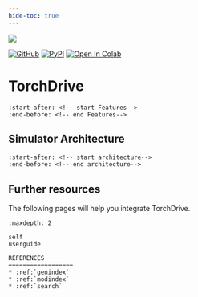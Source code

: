 ```yaml
---
hide-toc: true
---
```


![](../images/iai-drive.gif)

[pypi-badge]: https://badge.fury.io/py/invertedai.svg
[pypi-link]: https://pypi.org/project/invertedai/
[colab-badge]: https://colab.research.google.com/assets/colab-badge.svg
[github-badge]: https://badgen.net/badge/icon/github?icon=github&label
[github-link]: https://github.com/inverted-ai/invertedai/
[colab-link]: https://colab.research.google.com/github/inverted-ai/invertedai/blob/develop/examples/IAI_demo.ipynb
[rest-link]: https://app.swaggerhub.com/apis/swaggerhub59/Inverted-AI
[examples-link]: https://github.com/inverted-ai/invertedai/tree/master/examples
[![GitHub][github-badge]][github-link]
[![PyPI][pypi-badge]][pypi-link]
[![Open In Colab][colab-badge]][colab-link]

# TorchDrive
```{include} ../../README.md
:start-after: <!-- start Features-->
:end-before: <!-- end Features-->
```
## Simulator Architecture
```{include} ../../README.md
:start-after: <!-- start architecture-->
:end-before: <!-- end architecture-->
```

## Further resources
The following pages will help you integrate TorchDrive.

```{toctree}
:maxdepth: 2

self
userguide
```

```{eval-rst}
REFERENCES
==================
* :ref:`genindex`
* :ref:`modindex`
* :ref:`search`
```
